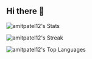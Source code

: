 ## Hi there 👋

<!--
**amitpatel12/amitpatel12** is a ✨ _special_ ✨ repository because its `README.md` (this file) appears on your GitHub profile.

Here are some ideas to get you started:

- 🔭 I’m currently working on ...
- 🌱 I’m currently learning ...
- 👯 I’m looking to collaborate on ...
- 🤔 I’m looking for help with ...
- 💬 Ask me about ...
- 📫 How to reach me: ...
- 😄 Pronouns: ...
- ⚡ Fun fact: ...
-->

![amitpatel12's Stats](https://github-readme-stats.vercel.app/api?username=amitpatel12&theme=vue-dark&show_icons=true&hide_border=true&count_private=true)

![amitpatel12's Streak](https://github-readme-streak-stats.herokuapp.com/?user=amitpatel12&theme=vue-dark&hide_border=true)

![amitpatel12's Top Languages](https://github-readme-stats.vercel.app/api/top-langs/?username=amitpatel12&theme=vue-dark&show_icons=true&hide_border=true&layout=compact)

